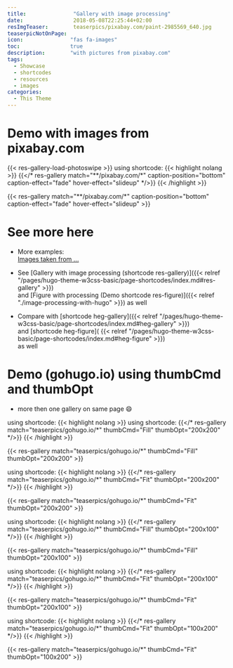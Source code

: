 ```yaml
---
title:               "Gallery with image processing"
date:                2018-05-08T22:25:44+02:00
resImgTeaser:        teaserpics/pixabay.com/paint-2985569_640.jpg
teaserpicNotOnPage:
icon:               "fas fa-images"
toc:                true
description:        "with pictures from pixabay.com"
tags:
  - Showcase
  - shortcodes
  - resources
  - images
categories:
  - This Theme
---
```


# Demo with images from pixabay.com
{{< res-gallery-load-photoswipe >}}
using shortcode: 
{{< highlight nolang >}}
{{</* res-gallery match="**/pixabay.com/*" caption-position="bottom" caption-effect="fade" hover-effect="slideup" */>}} 
{{< /highlight  >}}

{{< res-gallery match="**/pixabay.com/*" caption-position="bottom" caption-effect="fade" hover-effect="slideup" >}} 

# See more here
* More examples:  
   [Images taken from ...](../../hugo-theme-w3css-basic/images-taken-from/)   

* See [Gallery with image processing (shortcode res-gallery)]({{< relref "/pages/hugo-theme-w3css-basic/page-shortcodes/index.md#res-gallery" >}})  
  and [Figure with processing (Demo shortcode res-figure)]({{< relref "./image-processing-with-hugo" >}}) as well

* Compare with [shortcode heg-gallery]({{< relref "/pages/hugo-theme-w3css-basic/page-shortcodes/index.md#heg-gallery" >}})  
  and [shortcode heg-figure]( {{< relref "/pages/hugo-theme-w3css-basic/page-shortcodes/index.md#heg-figure" >}})   
  as well


# Demo (gohugo.io) using thumbCmd and thumbOpt

* more then one gallery on same page :smile:

using shortcode: 
{{< highlight nolang >}}
using shortcode: {{</* res-gallery match="teaserpics/gohugo.io/*" thumbCmd="Fill" thumbOpt="200x200" */>}} 
{{< /highlight  >}}

{{< res-gallery match="teaserpics/gohugo.io/*" thumbCmd="Fill" thumbOpt="200x200" >}} 

using shortcode: 
{{< highlight nolang >}}
{{</* res-gallery match="teaserpics/gohugo.io/*" thumbCmd="Fit"  thumbOpt="200x200" */>}} 
{{< /highlight  >}}

{{< res-gallery match="teaserpics/gohugo.io/*" thumbCmd="Fit"  thumbOpt="200x200" >}} 

using shortcode: 
{{< highlight nolang >}}
{{</* res-gallery match="teaserpics/gohugo.io/*" thumbCmd="Fill" thumbOpt="200x100" */>}} 
{{< /highlight  >}}

{{< res-gallery match="teaserpics/gohugo.io/*" thumbCmd="Fill" thumbOpt="200x100" >}} 

using shortcode: 
{{< highlight nolang >}}
{{</* res-gallery match="teaserpics/gohugo.io/*" thumbCmd="Fit"  thumbOpt="200x100" */>}} 
{{< /highlight  >}}

{{< res-gallery match="teaserpics/gohugo.io/*" thumbCmd="Fit"  thumbOpt="200x100" >}} 


using shortcode: 
{{< highlight nolang >}}
{{</* res-gallery match="teaserpics/gohugo.io/*" thumbCmd="Fit"  thumbOpt="100x200" */>}} 
{{< /highlight  >}}

{{< res-gallery match="teaserpics/gohugo.io/*" thumbCmd="Fit"  thumbOpt="100x200" >}} 

